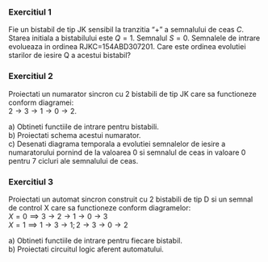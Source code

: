 ### Exercitiul 1

Fie un bistabil de tip JK sensibil la tranzitia “+” a semnalului de ceas $C$. Starea initiala a bistabilului este $Q=1$. Semnalul $S=0$. Semnalele de intrare evolueaza in ordinea RJKC=154ABD307201. Care este ordinea evolutiei starilor de iesire Q a acestui bistabil?

### Exercitiul 2

Proiectati un numarator sincron cu 2 bistabili de tip JK care sa functioneze conform diagramei:<br>
$2\rightarrow 3\rightarrow 1\rightarrow 0\rightarrow 2$.

a) Obtineti functiile de intrare pentru bistabili.<br>
b) Proiectati schema acestui numarator.<br>
c) Desenati diagrama temporala a evolutiei semnalelor de iesire a numaratorului pornind de la valoarea $0$ si semnalul de ceas in valoare $0$ pentru $7$ cicluri ale semnalului de ceas.

### Exercitiul 3

Proiectati un automat sincron construit cu 2 bistabili de tip D si un semnal de control X care sa functioneze conform diagramelor:<br>
$X=0 \implies 3\rightarrow 2\rightarrow 1\rightarrow 0\rightarrow 3$<br>
$X=1 \implies 1\rightarrow 3\rightarrow 1; 2\rightarrow 3\rightarrow 0\rightarrow 2$

a) Obtineti functiile de intrare pentru fiecare bistabil.<br>
b) Proiectati circuitul logic aferent automatului.